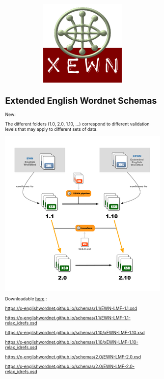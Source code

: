 <p align="center">
<img width="256" height="256" src="images/xewn2.png">
</p>

# Extended English Wordnet Schemas

New:

The different folders (1.0, 2.0, 1.10, ...) correspond to different validation levels that may apply to different sets of data.

![Schemas](images/schemas.png  "Schemas")

Downloadable [here](https://x-englishwordnet.github.io/schemas/) :

https://x-englishwordnet.github.io/schemas/1.1/EWN-LMF-1.1.xsd

https://x-englishwordnet.github.io/schemas/1.1/EWN-LMF-1.1-relax_idrefs.xsd

https://x-englishwordnet.github.io/schemas/1.10/xEWN-LMF-1.10.xsd

https://x-englishwordnet.github.io/schemas/1.10/xEWN-LMF-1.10-relax_idrefs.xsd

https://x-englishwordnet.github.io/schemas/2.0/EWN-LMF-2.0.xsd

https://x-englishwordnet.github.io/schemas/2.0/EWN-LMF-2.0-relax_idrefs.xsd